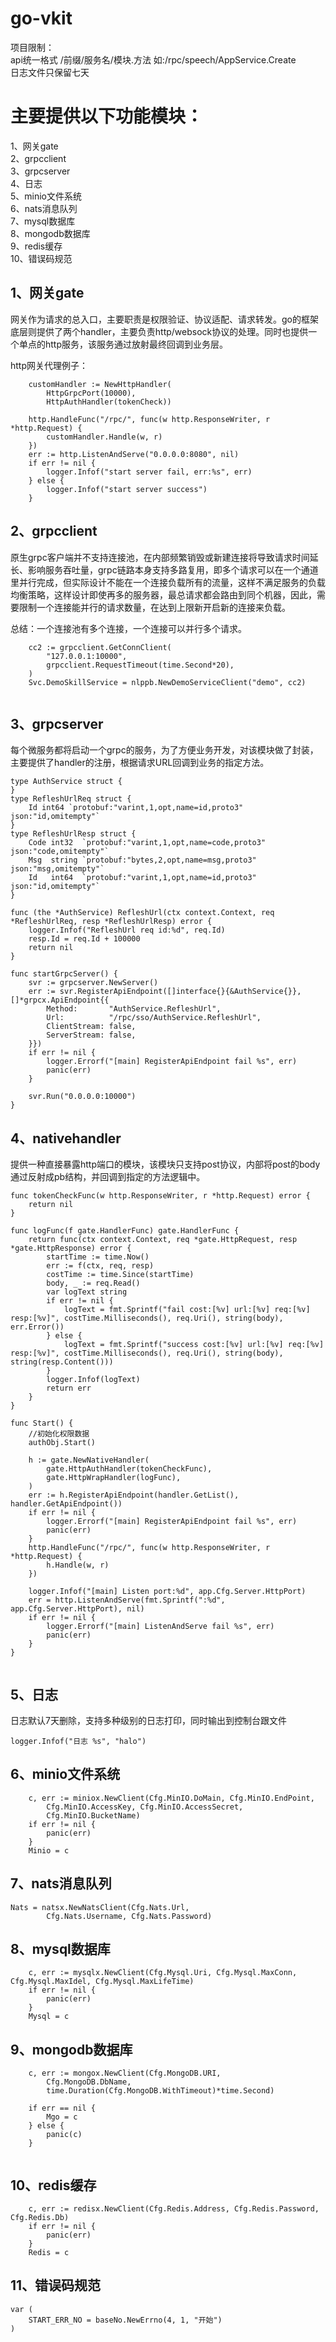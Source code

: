 # go-vkit
项目限制：  
api统一格式  /前缀/服务名/模块.方法 如:/rpc/speech/AppService.Create  
日志文件只保留七天  

# 主要提供以下功能模块：
1、网关gate  
2、grpcclient  
3、grpcserver  
4、日志  
5、minio文件系统  
6、nats消息队列  
7、mysql数据库  
8、mongodb数据库  
9、redis缓存  
10、错误码规范  

## 1、网关gate
网关作为请求的总入口，主要职责是权限验证、协议适配、请求转发。go的框架底层则提供了两个handler，主要负责http/websock协议的处理。同时也提供一个单点的http服务，该服务通过放射最终回调到业务层。

http网关代理例子：
```
	customHandler := NewHttpHandler(
		HttpGrpcPort(10000),
		HttpAuthHandler(tokenCheck))

	http.HandleFunc("/rpc/", func(w http.ResponseWriter, r *http.Request) {
		customHandler.Handle(w, r)
	})
	err := http.ListenAndServe("0.0.0.0:8080", nil)
	if err != nil {
		logger.Infof("start server fail, err:%s", err)
	} else {
		logger.Infof("start server success")
	}
```

## 2、grpcclient  

原生grpc客户端并不支持连接池，在内部频繁销毁或新建连接将导致请求时间延长、影响服务吞吐量，grpc链路本身支持多路复用，即多个请求可以在一个通道里并行完成，但实际设计不能在一个连接负载所有的流量，这样不满足服务的负载均衡策略，这样设计即使再多的服务器，最总请求都会路由到同个机器，因此，需要限制一个连接能并行的请求数量，在达到上限新开启新的连接来负载。
 
 总结：一个连接池有多个连接，一个连接可以并行多个请求。
```
    cc2 := grpcclient.GetConnClient(
		"127.0.0.1:10000",
		grpcclient.RequestTimeout(time.Second*20),
	)
	Svc.DemoSkillService = nlppb.NewDemoServiceClient("demo", cc2)
	
```

## 3、grpcserver  
每个微服务都将启动一个grpc的服务，为了方便业务开发，对该模块做了封装，主要提供了handler的注册，根据请求URL回调到业务的指定方法。

```
type AuthService struct {
}
type RefleshUrlReq struct {
	Id int64 `protobuf:"varint,1,opt,name=id,proto3" json:"id,omitempty"`
}
type RefleshUrlResp struct {
	Code int32  `protobuf:"varint,1,opt,name=code,proto3" json:"code,omitempty"`
	Msg  string `protobuf:"bytes,2,opt,name=msg,proto3" json:"msg,omitempty"`
	Id   int64  `protobuf:"varint,1,opt,name=id,proto3" json:"id,omitempty"`
}

func (the *AuthService) RefleshUrl(ctx context.Context, req *RefleshUrlReq, resp *RefleshUrlResp) error {
	logger.Infof("RefleshUrl req id:%d", req.Id)
	resp.Id = req.Id + 100000
	return nil
}

func startGrpcServer() {
	svr := grpcserver.NewServer()
	err := svr.RegisterApiEndpoint([]interface{}{&AuthService{}}, []*grpcx.ApiEndpoint{{
		Method:       "AuthService.RefleshUrl",
		Url:          "/rpc/sso/AuthService.RefleshUrl",
		ClientStream: false,
		ServerStream: false,
	}})
	if err != nil {
		logger.Errorf("[main] RegisterApiEndpoint fail %s", err)
		panic(err)
	}

	svr.Run("0.0.0.0:10000")
}
```
## 4、nativehandler  
提供一种直接暴露http端口的模块，该模块只支持post协议，内部将post的body通过反射成pb结构，并回调到指定的方法逻辑中。

```
func tokenCheckFunc(w http.ResponseWriter, r *http.Request) error {
	return nil
}

func logFunc(f gate.HandlerFunc) gate.HandlerFunc {
	return func(ctx context.Context, req *gate.HttpRequest, resp *gate.HttpResponse) error {
		startTime := time.Now()
		err := f(ctx, req, resp)
		costTime := time.Since(startTime)
		body, _ := req.Read()
		var logText string
		if err != nil {
			logText = fmt.Sprintf("fail cost:[%v] url:[%v] req:[%v] resp:[%v]", costTime.Milliseconds(), req.Uri(), string(body), err.Error())
		} else {
			logText = fmt.Sprintf("success cost:[%v] url:[%v] req:[%v] resp:[%v]", costTime.Milliseconds(), req.Uri(), string(body), string(resp.Content()))
		}
		logger.Infof(logText)
		return err
	}
}

func Start() {
	//初始化权限数据
	authObj.Start()

	h := gate.NewNativeHandler(
		gate.HttpAuthHandler(tokenCheckFunc),
		gate.HttpWrapHandler(logFunc),
	)
	err := h.RegisterApiEndpoint(handler.GetList(), handler.GetApiEndpoint())
	if err != nil {
		logger.Errorf("[main] RegisterApiEndpoint fail %s", err)
		panic(err)
	}
	http.HandleFunc("/rpc/", func(w http.ResponseWriter, r *http.Request) {
		h.Handle(w, r)
	})

	logger.Infof("[main] Listen port:%d", app.Cfg.Server.HttpPort)
	err = http.ListenAndServe(fmt.Sprintf(":%d", app.Cfg.Server.HttpPort), nil)
	if err != nil {
		logger.Errorf("[main] ListenAndServe fail %s", err)
		panic(err)
	}
}
	
```
## 5、日志  

日志默认7天删除，支持多种级别的日志打印，同时输出到控制台跟文件
```
logger.Infof("日志 %s", "halo")
```
## 6、minio文件系统 
```
	c, err := miniox.NewClient(Cfg.MinIO.DoMain, Cfg.MinIO.EndPoint,
		Cfg.MinIO.AccessKey, Cfg.MinIO.AccessSecret,
		Cfg.MinIO.BucketName)
	if err != nil {
		panic(err)
	}
	Minio = c

```
## 7、nats消息队列  
```
Nats = natsx.NewNatsClient(Cfg.Nats.Url,
		Cfg.Nats.Username, Cfg.Nats.Password)
```
## 8、mysql数据库
```
	c, err := mysqlx.NewClient(Cfg.Mysql.Uri, Cfg.Mysql.MaxConn, Cfg.Mysql.MaxIdel, Cfg.Mysql.MaxLifeTime)
	if err != nil {
		panic(err)
	}
	Mysql = c
```
## 9、mongodb数据库
```
    c, err := mongox.NewClient(Cfg.MongoDB.URI,
		Cfg.MongoDB.DbName,
		time.Duration(Cfg.MongoDB.WithTimeout)*time.Second)

	if err == nil {
		Mgo = c
	} else {
		panic(c)
	}
	
```
## 10、redis缓存
```
	c, err := redisx.NewClient(Cfg.Redis.Address, Cfg.Redis.Password, Cfg.Redis.Db)
	if err != nil {
		panic(err)
	}
	Redis = c
```
## 11、错误码规范
```
var (
	START_ERR_NO = baseNo.NewErrno(4, 1, "开始")
)
```



